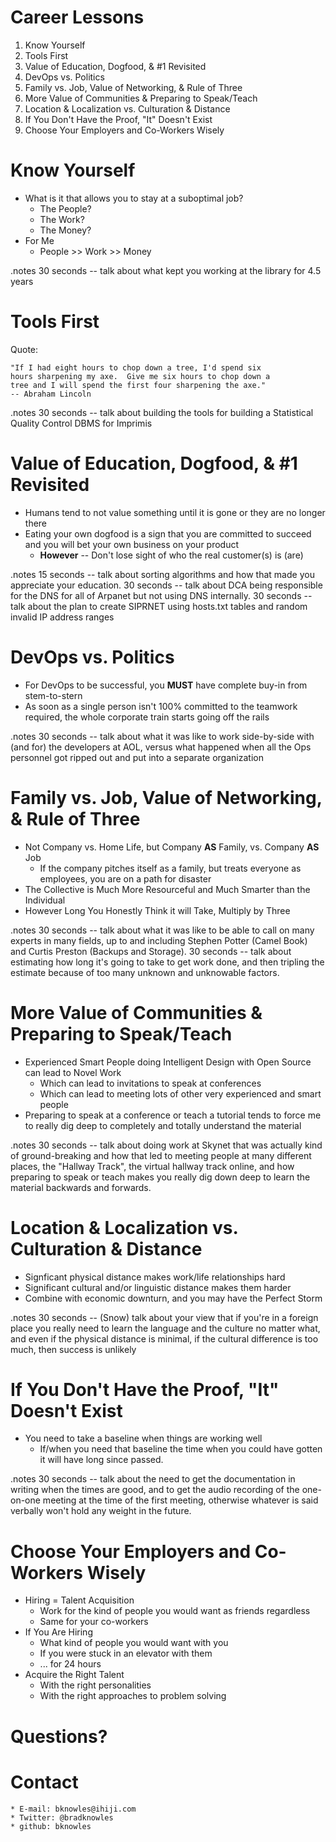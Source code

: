 # Career Lessons

1. Know Yourself
1. Tools First
1. Value of Education, Dogfood, & #1 Revisited
1. DevOps vs. Politics
1. Family vs. Job, Value of Networking, & Rule of Three
1. More Value of Communities & Preparing to Speak/Teach
1. Location & Localization vs. Culturation & Distance
1. If You Don't Have the Proof, "It" Doesn't Exist
1. Choose Your Employers and Co-Workers Wisely

# Know Yourself

* What is it that allows you to stay at a suboptimal job?
    + The People?
    + The Work?
    + The Money?
* For Me
    + People >> Work >> Money

.notes 30 seconds -- talk about what kept you working at the library for
4.5 years

# Tools First

Quote:

    "If I had eight hours to chop down a tree, I'd spend six
    hours sharpening my axe.  Give me six hours to chop down a
    tree and I will spend the first four sharpening the axe."
    -- Abraham Lincoln

.notes 30 seconds -- talk about building the tools for building a
Statistical Quality Control DBMS for Imprimis

# Value of Education, Dogfood, & #1 Revisited

* Humans tend to not value something until it is gone or they are no longer there 
* Eating your own dogfood is a sign that you are committed to succeed and you will bet your own business on your product
    + __However__ -- Don't lose sight of who the real customer(s) is (are)

.notes 15 seconds -- talk about sorting algorithms and how that made you
appreciate your education.  30 seconds -- talk about DCA being responsible
for the DNS for all of Arpanet but not using DNS internally.  30 seconds --
talk about the plan to create SIPRNET using hosts.txt tables and random
invalid IP address ranges

# DevOps vs. Politics

* For DevOps to be successful, you __MUST__ have complete buy-in from stem-to-stern
* As soon as a single person isn't 100% committed to the teamwork required, the whole corporate train starts going off the rails

.notes 30 seconds -- talk about what it was like to work side-by-side with (and
for) the developers at AOL, versus what happened when all the Ops personnel
got ripped out and put into a separate organization

# Family vs. Job, Value of Networking, & Rule of Three

* Not Company vs. Home Life, but Company __AS__ Family, vs. Company __AS__ Job
    + If the company pitches itself as a family, but treats everyone as employees, you are on a path for disaster
* The Collective is Much More Resourceful and Much Smarter than the Individual
* However Long You Honestly Think it will Take, Multiply by Three

.notes 30 seconds -- talk about what it
was like to be able to call on many experts in many fields, up to and
including Stephen Potter (Camel Book) and Curtis Preston (Backups and
Storage).  30 seconds -- talk about estimating how long it's going to take
to get work done, and then tripling the estimate because of too many
unknown and unknowable factors.

# More Value of Communities & Preparing to Speak/Teach

* Experienced Smart People doing Intelligent Design with Open Source can lead to Novel Work
    + Which can lead to invitations to speak at conferences
	- Which can lead to meeting lots of other very experienced and smart people
* Preparing to speak at a conference or teach a tutorial tends to force me to really dig deep to completely and totally understand the material

.notes 30 seconds -- talk about doing work at Skynet that was actually
kind of ground-breaking and how that led to meeting people at many
different places, the "Hallway Track", the virtual hallway track online,
and how preparing to speak or teach makes you really dig down deep to
learn the material backwards and forwards.

# Location & Localization vs. Culturation & Distance

* Signficant physical distance makes work/life relationships hard
* Significant cultural and/or linguistic distance makes them harder
* Combine with economic downturn, and you may have the Perfect Storm

.notes 30 seconds -- (Snow) talk about your view that if you're in a foreign
place you really need to learn the language and the culture no matter what, 
and even if the physical distance is minimal, if the cultural difference is
too much, then success is unlikely

# If You Don't Have the Proof, "It" Doesn't Exist

* You need to take a baseline when things are working well
    + If/when you need that baseline the time when you could have gotten it will have long since passed.

.notes 30 seconds -- talk about the need to get the documentation in
writing when the times are good, and to get the audio recording of the
one-on-one meeting at the time of the first meeting, otherwise whatever is
said verbally won't hold any weight in the future.

# Choose Your Employers and Co-Workers Wisely

* Hiring = Talent Acquisition
    + Work for the kind of people you would want as friends regardless
    + Same for your co-workers
* If You Are Hiring
    + What kind of people you would want with you
	- If you were stuck in an elevator with them
	- ... for 24 hours
* Acquire the Right Talent
    + With the right personalities
    + With the right approaches to problem solving

# Questions?

# Contact
    * E-mail: bknowles@ihiji.com
    * Twitter: @bradknowles
    * github: bknowles
